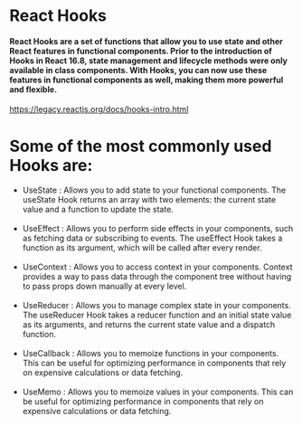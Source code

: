 # React Hooks
#### React Hooks are a set of functions that allow you to use state and other React features in functional components. Prior to the introduction of Hooks in React 16.8, state management and lifecycle methods were only available in class components. With Hooks, you can now use these features in functional components as well, making them more powerful and flexible.

https://legacy.reactjs.org/docs/hooks-intro.html

# Some of the most commonly used Hooks are:
<ul>
  <li>UseState : Allows you to add state to your functional components. The useState Hook returns an array with two elements: the current state value and a function to update the state.</li>
  <br/> 
  <li>UseEffect : Allows you to perform side effects in your components, such as fetching data or subscribing to events. The useEffect Hook takes a function as its argument, which will be called after every render.</li>
   <br/>
  <li>UseContext : Allows you to access context in your components. Context provides a way to pass data through the component tree without having to pass props down manually at every level.</li>
   <br/>
  <li>UseReducer : Allows you to manage complex state in your components. The useReducer Hook takes a reducer function and an initial state value as its arguments, and returns the current state value and a dispatch function.
</li>
   <br/>
  <li>UseCallback : Allows you to memoize functions in your components. This can be useful for optimizing performance in components that rely on expensive calculations or data fetching.</li>
   <br/>
  <li>UseMemo : Allows you to memoize values in your components. This can be useful for optimizing performance in components that rely on expensive calculations or data fetching.</li>
</ul>











